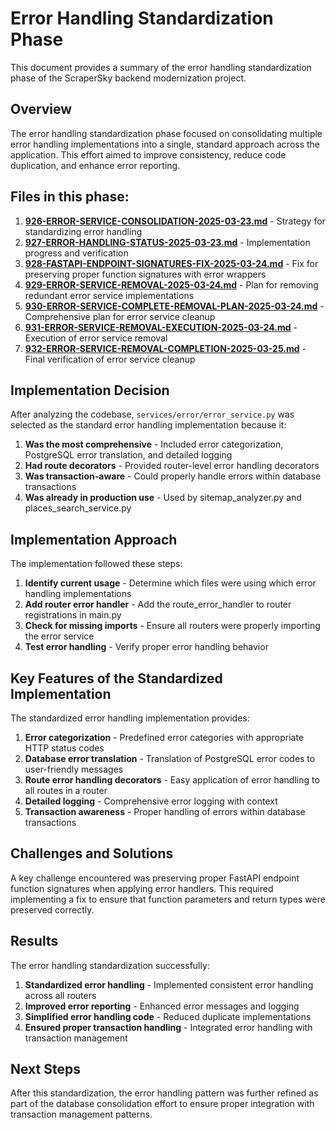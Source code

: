 # Error Handling Standardization Phase

This document provides a summary of the error handling standardization phase of the ScraperSky backend modernization project.

## Overview

The error handling standardization phase focused on consolidating multiple error handling implementations into a single, standard approach across the application. This effort aimed to improve consistency, reduce code duplication, and enhance error reporting.

## Files in this phase:

1. [**926-ERROR-SERVICE-CONSOLIDATION-2025-03-23.md**](./926-ERROR-SERVICE-CONSOLIDATION-2025-03-23.md) - Strategy for standardizing error handling
2. [**927-ERROR-HANDLING-STATUS-2025-03-23.md**](./927-ERROR-HANDLING-STATUS-2025-03-23.md) - Implementation progress and verification
3. [**928-FASTAPI-ENDPOINT-SIGNATURES-FIX-2025-03-24.md**](./928-FASTAPI-ENDPOINT-SIGNATURES-FIX-2025-03-24.md) - Fix for preserving proper function signatures with error wrappers
4. [**929-ERROR-SERVICE-REMOVAL-2025-03-24.md**](./929-ERROR-SERVICE-REMOVAL-2025-03-24.md) - Plan for removing redundant error service implementations
5. [**930-ERROR-SERVICE-COMPLETE-REMOVAL-PLAN-2025-03-24.md**](./930-ERROR-SERVICE-COMPLETE-REMOVAL-PLAN-2025-03-24.md) - Comprehensive plan for error service cleanup
6. [**931-ERROR-SERVICE-REMOVAL-EXECUTION-2025-03-24.md**](./931-ERROR-SERVICE-REMOVAL-EXECUTION-2025-03-24.md) - Execution of error service removal
7. [**932-ERROR-SERVICE-REMOVAL-COMPLETION-2025-03-25.md**](./932-ERROR-SERVICE-REMOVAL-COMPLETION-2025-03-25.md) - Final verification of error service cleanup

## Implementation Decision

After analyzing the codebase, `services/error/error_service.py` was selected as the standard error handling implementation because it:

1. **Was the most comprehensive** - Included error categorization, PostgreSQL error translation, and detailed logging
2. **Had route decorators** - Provided router-level error handling decorators
3. **Was transaction-aware** - Could properly handle errors within database transactions
4. **Was already in production use** - Used by sitemap_analyzer.py and places_search_service.py

## Implementation Approach

The implementation followed these steps:

1. **Identify current usage** - Determine which files were using which error handling implementations
2. **Add router error handler** - Add the route_error_handler to router registrations in main.py
3. **Check for missing imports** - Ensure all routers were properly importing the error service
4. **Test error handling** - Verify proper error handling behavior

## Key Features of the Standardized Implementation

The standardized error handling implementation provides:

1. **Error categorization** - Predefined error categories with appropriate HTTP status codes
2. **Database error translation** - Translation of PostgreSQL error codes to user-friendly messages
3. **Route error handling decorators** - Easy application of error handling to all routes in a router
4. **Detailed logging** - Comprehensive error logging with context
5. **Transaction awareness** - Proper handling of errors within database transactions

## Challenges and Solutions

A key challenge encountered was preserving proper FastAPI endpoint function signatures when applying error handlers. This required implementing a fix to ensure that function parameters and return types were preserved correctly.

## Results

The error handling standardization successfully:

1. **Standardized error handling** - Implemented consistent error handling across all routers
2. **Improved error reporting** - Enhanced error messages and logging
3. **Simplified error handling code** - Reduced duplicate implementations
4. **Ensured proper transaction handling** - Integrated error handling with transaction management

## Next Steps

After this standardization, the error handling pattern was further refined as part of the database consolidation effort to ensure proper integration with transaction management patterns.

